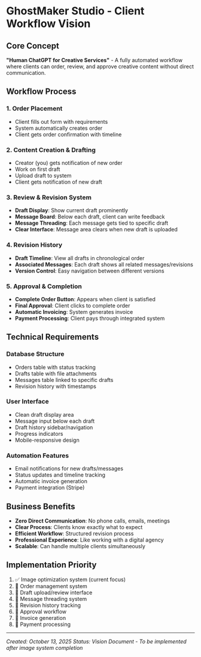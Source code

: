 # GhostMaker Studio - Client Workflow Vision

## Core Concept
**"Human ChatGPT for Creative Services"** - A fully automated workflow where clients can order, review, and approve creative content without direct communication.

## Workflow Process

### 1. Order Placement
- Client fills out form with requirements
- System automatically creates order
- Client gets order confirmation with timeline

### 2. Content Creation & Drafting
- Creator (you) gets notification of new order
- Work on first draft
- Upload draft to system
- Client gets notification of new draft

### 3. Review & Revision System
- **Draft Display**: Show current draft prominently
- **Message Board**: Below each draft, client can write feedback
- **Message Threading**: Each message gets tied to specific draft
- **Clear Interface**: Message area clears when new draft is uploaded

### 4. Revision History
- **Draft Timeline**: View all drafts in chronological order
- **Associated Messages**: Each draft shows all related messages/revisions
- **Version Control**: Easy navigation between different versions

### 5. Approval & Completion
- **Complete Order Button**: Appears when client is satisfied
- **Final Approval**: Client clicks to complete order
- **Automatic Invoicing**: System generates invoice
- **Payment Processing**: Client pays through integrated system

## Technical Requirements

### Database Structure
- Orders table with status tracking
- Drafts table with file attachments
- Messages table linked to specific drafts
- Revision history with timestamps

### User Interface
- Clean draft display area
- Message input below each draft
- Draft history sidebar/navigation
- Progress indicators
- Mobile-responsive design

### Automation Features
- Email notifications for new drafts/messages
- Status updates and timeline tracking
- Automatic invoice generation
- Payment integration (Stripe)

## Business Benefits
- **Zero Direct Communication**: No phone calls, emails, meetings
- **Clear Process**: Clients know exactly what to expect
- **Efficient Workflow**: Structured revision process
- **Professional Experience**: Like working with a digital agency
- **Scalable**: Can handle multiple clients simultaneously

## Implementation Priority
1. ✅ Image optimization system (current focus)
2. 🔄 Order management system
3. 🔄 Draft upload/review interface
4. 🔄 Message threading system
5. 🔄 Revision history tracking
6. 🔄 Approval workflow
7. 🔄 Invoice generation
8. 🔄 Payment processing

---
*Created: October 13, 2025*
*Status: Vision Document - To be implemented after image system completion*

